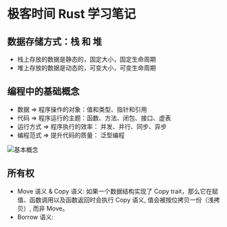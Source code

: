 # 极客时间 Rust 学习笔记

## 数据存储方式：栈 和 堆

- 栈上存放的数据是静态的，固定大小，固定生命周期
- 堆上存放的数据是动态的，可变大小，可变生命周期

## 编程中的基础概念

- 数据 => 程序操作的对象：值和类型、指针和引用
- 代码 => 程序运行的主题：函数、方法、闭包、接口、虚表
- 运行方式 => 程序执行的效率： 并发、并行、同步、异步
- 编程范式 => 提升代码的质量： 泛型编程

![基本概念](https://static001.geekbang.org/resource/image/9a/c6/9abef11d349bbcefbb07e39191e7cec6.jpg?wh=1920x1298)

## 所有权

- Move 语义 & Copy 语义: 如果一个数据结构实现了 Copy trait，那么它在赋值、函数调用以及函数返回时会执行 Copy 语义, 值会被按位拷贝一份（浅拷贝）, 而非 Move。
- Borrow 语义:

